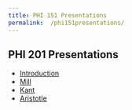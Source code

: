 ```yaml
---
title: PHI 151 Presentations
permalink:  /phi151presentations/
---
```


## PHI 201 Presentations ##


- [Introduction](http://dtsheffler.com/presentations/PHI151Intro.html#/)
- [Mill](http://dtsheffler.com/presentations/Mill.html#/)
- [Kant](http://dtsheffler.com/presentations/Kant.html#/)
- [Aristotle](http://dtsheffler.com/presentations/AristotleEthics.html#/)
